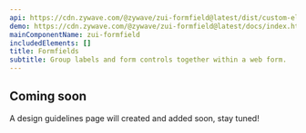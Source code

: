 ```yaml
---
api: https://cdn.zywave.com/@zywave/zui-formfield@latest/dist/custom-elements.json
demo: https://cdn.zywave.com/@zywave/zui-formfield@latest/docs/index.html
mainComponentName: zui-formfield
includedElements: []
title: Formfields
subtitle: Group labels and form controls together within a web form.
---
```


## Coming soon

A design guidelines page will created and added soon, stay tuned!

